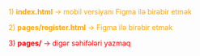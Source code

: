 <p style="color: orange;">1) <b>index.html</b> → mobil versiyanı Figma ilə birəbir etmək</p>
<p style="color: orange;">2) <b>pages/register.html</b> → Figma ilə birəbir etmək</p>
<p style="color: red;">3) <b>pages/</b> → digər səhifələri yazmaq</p>
